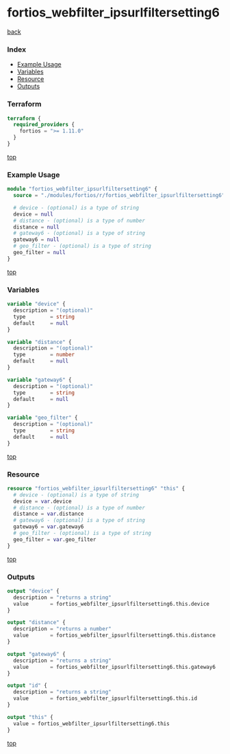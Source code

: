 # fortios_webfilter_ipsurlfiltersetting6

[back](../fortios.md)

### Index

- [Example Usage](#example-usage)
- [Variables](#variables)
- [Resource](#resource)
- [Outputs](#outputs)

### Terraform

```terraform
terraform {
  required_providers {
    fortios = ">= 1.11.0"
  }
}
```

[top](#index)

### Example Usage

```terraform
module "fortios_webfilter_ipsurlfiltersetting6" {
  source = "./modules/fortios/r/fortios_webfilter_ipsurlfiltersetting6"

  # device - (optional) is a type of string
  device = null
  # distance - (optional) is a type of number
  distance = null
  # gateway6 - (optional) is a type of string
  gateway6 = null
  # geo_filter - (optional) is a type of string
  geo_filter = null
}
```

[top](#index)

### Variables

```terraform
variable "device" {
  description = "(optional)"
  type        = string
  default     = null
}

variable "distance" {
  description = "(optional)"
  type        = number
  default     = null
}

variable "gateway6" {
  description = "(optional)"
  type        = string
  default     = null
}

variable "geo_filter" {
  description = "(optional)"
  type        = string
  default     = null
}
```

[top](#index)

### Resource

```terraform
resource "fortios_webfilter_ipsurlfiltersetting6" "this" {
  # device - (optional) is a type of string
  device = var.device
  # distance - (optional) is a type of number
  distance = var.distance
  # gateway6 - (optional) is a type of string
  gateway6 = var.gateway6
  # geo_filter - (optional) is a type of string
  geo_filter = var.geo_filter
}
```

[top](#index)

### Outputs

```terraform
output "device" {
  description = "returns a string"
  value       = fortios_webfilter_ipsurlfiltersetting6.this.device
}

output "distance" {
  description = "returns a number"
  value       = fortios_webfilter_ipsurlfiltersetting6.this.distance
}

output "gateway6" {
  description = "returns a string"
  value       = fortios_webfilter_ipsurlfiltersetting6.this.gateway6
}

output "id" {
  description = "returns a string"
  value       = fortios_webfilter_ipsurlfiltersetting6.this.id
}

output "this" {
  value = fortios_webfilter_ipsurlfiltersetting6.this
}
```

[top](#index)